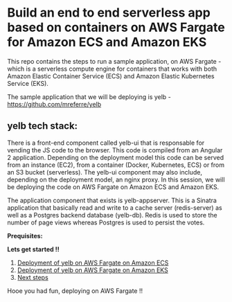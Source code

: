 # Build an end to end serverless app based on containers on AWS Fargate for Amazon ECS and Amazon EKS


This repo contains the steps to run a sample application, on AWS Fargate - which is a serverless compute engine for containers that works with both Amazon Elastic Container Service (ECS) and Amazon Elastic Kubernetes Service (EKS).

The sample application that we will be deploying is yelb - https://github.com/mreferre/yelb 

## yelb tech stack:

There is a front-end component called yelb-ui that is responsable for vending the JS code to the browser. This code is compiled from an Angular 2 application. Depending on the deployment model this code can be served from an instance (EC2), from a container (Docker, Kubernetes, ECS) or from an S3 bucket (serverless). The yelb-ui component may also include, depending on the deployment model, an nginx proxy. In this session, we will be deploying the code on AWS Fargate on Amazon ECS and Amazon EKS.

The application component that exists is yelb-appserver. This is a Sinatra application that basically read and write to a cache server (redis-server) as well as a Postgres backend database (yelb-db). Redis is used to store the number of page views whereas Postgres is used to persist the votes.

**Prequisites:**

**Lets get started !!**

1. [Deployment of yelb on AWS Fargate on Amazon ECS](https://github.com/cmanikandan/serverless-containers/tree/master/yelb/deployments/platformdeployment/AWS/ECS)
2. [Deployment of yelb on AWS Fargate on Amazon EKS](https://github.com/cmanikandan/serverless-containers/tree/master/yelb/deployments/platformdeployment/Kubernetes/yaml)
3. [Next steps](https://github.com/cmanikandan/serverless-containers/nextsteps)

Hooe you had fun, deploying on AWS Fargate !! 
